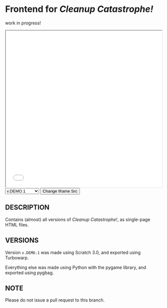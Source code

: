 # Frontend for _Cleanup Catastrophe!_

work in progress!

<iframe src="not yet" id="MyFrame" style="aspect-ratio: 1/1; height: auto; width: 100%;"></iframe>
<select id="MySelectMenu">
  <option value="not yet">v.DEMO.1</option>
  <option value="not yet">v.ALPHA.1.0.0</option>
  <option value="not yet">v.ALPHA.0.5.0</option>
</select>
<button onClick="changeGame();">Change Iframe Src</button>

## DESCRIPTION
Contains (almost) all versions of _Cleanup Catastrophe!_, as single-page HTML files.

## VERSIONS
Version `v.DEMO.1` was made using Scratch 3.0, and exported using Turbowarp.

Everything else was made using Python with the pygame library, and exported using pygbag.

## NOTE
Please do not issue a pull request to this branch.

<script>
  document.getElementsByClassName('container-lg px-3 my-5 markdown-body')[0].removeChild(document.getElementsByTagName('h1')[0]);
  document.head.innerHTML += '<link rel="shortcut icon" type="image/x-icon" href="/Cleanup-Catastrophe/icon.ico">';

  function changeGame() {
    var e = document.getElementById("MySelectMenu");
    var newSrc = e.options[e.selectedIndex].value;
    document.getElementById("MyFrame").src=newSrc;
  }
</script>
